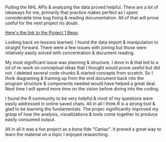 Pulling the NHL APIs & analyzing the data proved helpful. There are a lot of takaways for me, primarily that practice makes perfect as I spent considerable time bug fixing & reading documentation. All of that will prove useful for the next project no doubt.

[Here's the link to the Project 1 Repo](https://github.com/tkidol/ST558-Project-1).

Looking back on lessons learned. I found the data import & manipulation to straight forward. There were a few issues with joining but those were relatively easily solved with concentration & document reading.

My most significant issue was planning & structure. I dove in & that led to a lot of re-work on conceptual ideas that I thought would prove useful but did not. I deleted several code chunks & started concepts from scratch. So I think diagraming & framing up from the end document back into the program structure & components needed would have helped a great deal. Next time I will spend more time on the vision before diving into the coding.

I found the R community to be very helpful & most of my questions were easily addressed in online saved chats. All in all I think R is a strong tool & glad to be learning the fundamentals. The projec significantly improved my grasp of how the analysis, visualizations & tools come together to produce easily consumed output.

All in all it was a fun project as a bona fide "Caniac". It proved a great way to learn the material on a topic I enjoyed researching.

